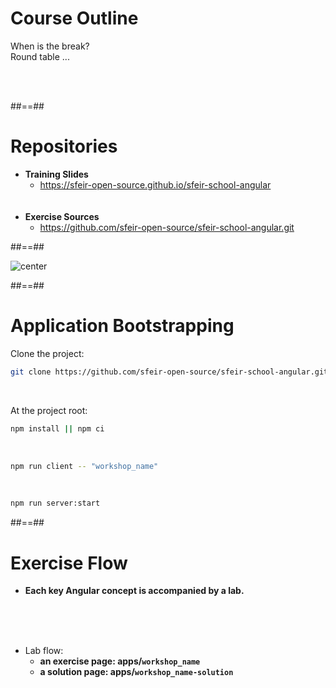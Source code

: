 # Course Outline

<p class="full-center">
When is the break? <br/>
Round table ...
</p>
<br/><br/>

##==##

# Repositories

- <b>Training Slides</b>
    - https://sfeir-open-source.github.io/sfeir-school-angular<br/><br/><br/>
- <b>Exercise Sources</b>
    - https://github.com/sfeir-open-source/sfeir-school-angular.git

##==##

![center](assets/images/school/basics/sfeir_people.png)

##==##

<!-- .slide: class="sfeir-basic-slide" -->
# Application Bootstrapping

Clone the project:

```bash
git clone https://github.com/sfeir-open-source/sfeir-school-angular.git
```

<br/>

At the project root:

```bash
npm install || npm ci
```

<br/>


```bash
npm run client -- "workshop_name"
```

<br/>


```bash
npm run server:start
```

##==##

# Exercise Flow

- __Each key Angular concept is accompanied by a lab.__

<br/><br/><br/>

- Lab flow:
    - __an exercise page: apps/`workshop_name`__
    - __a solution page: apps/`workshop_name-solution`__
